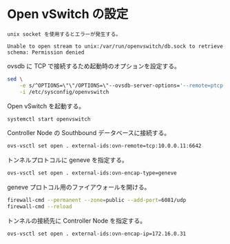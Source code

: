 # Open vSwitch の設定

```{warning}
unix socket を使用するとエラーが発生する。

Unable to open stream to unix:/var/run/openvswitch/db.sock to retrieve schema: Permission denied
```

ovsdb に TCP で接続するため起動時のオプションを設定する。

```sh
sed \
    -e s/^OPTIONS=\"\"/OPTIONS=\"--ovsdb-server-options='--remote=ptcp:6640:127.0.0.1'\"/ \
    -i /etc/sysconfig/openvswitch
```

Open vSwitch を起動する。

```sh
systemctl start openvswitch
```

Controller Node の Southbound データベースに接続する。

```sh
ovs-vsctl set open . external-ids:ovn-remote=tcp:10.0.0.11:6642
```

トンネルプロトコルに geneve を指定する。

```sh
ovs-vsctl set open . external-ids:ovn-encap-type=geneve
```

geneve プロトコル用のファイアウォールを開ける。

```sh
firewall-cmd --permanent --zone=public --add-port=6081/udp
firewall-cmd --reload
```

トンネルの接続先に Controller Node を指定する。

```sh
ovs-vsctl set open . external-ids:ovn-encap-ip=172.16.0.31
```
